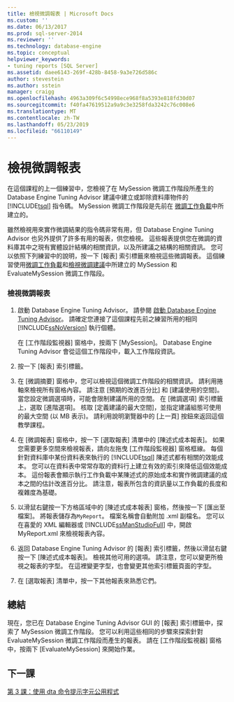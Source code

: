 ```yaml
---
title: 檢視微調報表 | Microsoft Docs
ms.custom: ''
ms.date: 06/13/2017
ms.prod: sql-server-2014
ms.reviewer: ''
ms.technology: database-engine
ms.topic: conceptual
helpviewer_keywords:
- tuning reports [SQL Server]
ms.assetid: daee6143-269f-428b-8458-9a3e726d586c
author: stevestein
ms.author: sstein
manager: craigg
ms.openlocfilehash: 4963a309f6c54998ece968f8a5393e818fd30d07
ms.sourcegitcommit: f40fa47619512a9a9c3e3258fda3242c76c008e6
ms.translationtype: MT
ms.contentlocale: zh-TW
ms.lasthandoff: 05/23/2019
ms.locfileid: "66110149"
---
```

# <a name="viewing-tuning-reports"></a>檢視微調報表
  在這個課程的上一個練習中，您檢視了在 MySession 微調工作階段所產生的 Database Engine Tuning Advisor 建議中建立或卸除資料庫物件的 [!INCLUDE[tsql](../../includes/tsql-md.md)] 指令碼。 MySession 微調工作階段是先前在 [微調工作負載](lesson-1-1-tuning-a-workload.md)中所建立的。  
  
 雖然檢視用來實作微調結果的指令碼非常有用，但 Database Engine Tuning Advisor 也另外提供了許多有用的報表，供您檢視。 這些報表提供您在微調的資料庫其中之現有實體設計結構的相關資訊，以及所建議之結構的相關資訊。 您可以依照下列練習中的說明，按一下 [報表] 索引標籤來檢視這些微調報表。 這個練習使用[微調工作負載](lesson-1-1-tuning-a-workload.md)和[檢視微調建議](lesson-1-2-viewing-tuning-recommendations.md)中所建立的 MySession 和 EvaluateMySession 微調工作階段。  
  
### <a name="view-tuning-reports"></a>檢視微調報表  
  
1.  啟動 Database Engine Tuning Advisor。 請參閱 [啟動 Database Engine Tuning Advisor](../../relational-databases/performance/database-engine-tuning-advisor.md)。 請確定您連接了這個課程先前之練習所用的相同 [!INCLUDE[ssNoVersion](../../includes/ssnoversion-md.md)] 執行個體。  
  
     在 [工作階段監視器] 窗格中，按兩下 [MySession]。 Database Engine Tuning Advisor 會從這個工作階段中，載入工作階段資訊。  
  
2.  按一下 [報表] 索引標籤。  
  
3.  在 [微調摘要] 窗格中，您可以檢視這個微調工作階段的相關資訊。 請利用捲軸來檢視所有窗格內容。 請注意 [預期的改進百分比] 和 [建議使用的空間]。 當您設定微調選項時，可能會限制建議所用的空間。 在 [微調選項] 索引標籤上，選取 [進階選項]。 核取 [定義建議的最大空間]，並指定建議組態可使用的最大空間 (以 MB 表示)。 請利用說明瀏覽器中的 [上一頁] 按鈕來返回這個教學課程。  
  
4.  在 [微調報表] 窗格中，按一下 [選取報表] 清單中的 [陳述式成本報表]。 如果您需要更多空間來檢視報表，請向左拖曳 [工作階段監視器] 窗格框線。 每個針對資料庫中某份資料表來執行的 [!INCLUDE[tsql](../../includes/tsql-md.md)] 陳述式都有相關的效能成本。 您可以在資料表中常常存取的資料行上建立有效的索引來降低這個效能成本。 這份報表會顯示執行工作負載中某陳述式的原始成本和實作微調建議的成本之間的估計改進百分比。 請注意，報表所包含的資訊量以工作負載的長度和複雜度為基礎。  
  
5.  以滑鼠右鍵按一下方格區域中的 [陳述式成本報表] 窗格，然後按一下 [匯出至檔案]。 將報表儲存為`MyReport`。 檔案名稱會自動附加 .xml 副檔名。 您可以在喜愛的 XML 編輯器或 [!INCLUDE[ssManStudioFull](../../includes/ssmanstudiofull-md.md)] 中，開啟 MyReport.xml 來檢視報表內容。  
  
6.  返回 Database Engine Tuning Advisor 的 [報表] 索引標籤，然後以滑鼠右鍵按一下 [陳述式成本報表]。 檢視其他可用的選項。 請注意，您可以變更所檢視之報表的字型。 在這裡變更字型，也會變更其他索引標籤頁面的字型。  
  
7.  在 [選取報表] 清單中，按一下其他報表來熟悉它們。  
  
## <a name="summary"></a>總結  
 現在，您已在 Database Engine Tuning Advisor GUI 的 [報表] 索引標籤中，探索了 MySession 微調工作階段。 您可以利用這些相同的步驟來探索針對 EvaluateMySession 微調工作階段而產生的報表。 請在 [工作階段監視器] 窗格中，按兩下 [EvaluateMySession] 來開始作業。  
  
## <a name="next-lesson"></a>下一課  
 [第 3 課：使用 dta 命令提示字元公用程式](lesson-3-using-the-dta-command-prompt-utility.md)  
  
  
